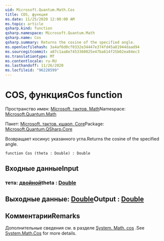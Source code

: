 ```yaml
---
uid: Microsoft.Quantum.Math.Cos
title: COS, функция
ms.date: 11/25/2020 12:00:00 AM
ms.topic: article
qsharp.kind: function
qsharp.namespace: Microsoft.Quantum.Math
qsharp.name: Cos
qsharp.summary: Returns the cosine of the specified angle.
ms.openlocfilehash: 3a4af6d0cf0332e34447e374fd45a81944daad94
ms.sourcegitcommit: a87c1aa8e7453360025e47ba614f25b02ea84ec3
ms.translationtype: MT
ms.contentlocale: ru-RU
ms.lasthandoff: 11/26/2020
ms.locfileid: "96228599"
---
```

# <a name="cos-function"></a><span data-ttu-id="b7cea-102">COS, функция</span><span class="sxs-lookup"><span data-stu-id="b7cea-102">Cos function</span></span>

<span data-ttu-id="b7cea-103">Пространство имен: [Microsoft. тактов. Math](xref:Microsoft.Quantum.Math)</span><span class="sxs-lookup"><span data-stu-id="b7cea-103">Namespace: [Microsoft.Quantum.Math](xref:Microsoft.Quantum.Math)</span></span>

<span data-ttu-id="b7cea-104">Пакет: [Microsoft. тактов. кшарп. Core](https://nuget.org/packages/Microsoft.Quantum.QSharp.Core)</span><span class="sxs-lookup"><span data-stu-id="b7cea-104">Package: [Microsoft.Quantum.QSharp.Core](https://nuget.org/packages/Microsoft.Quantum.QSharp.Core)</span></span>


<span data-ttu-id="b7cea-105">Возвращает косинус указанного угла.</span><span class="sxs-lookup"><span data-stu-id="b7cea-105">Returns the cosine of the specified angle.</span></span>

```qsharp
function Cos (theta : Double) : Double
```


## <a name="input"></a><span data-ttu-id="b7cea-106">Входные данные</span><span class="sxs-lookup"><span data-stu-id="b7cea-106">Input</span></span>

### <a name="theta--double"></a><span data-ttu-id="b7cea-107">тета: [двойной](xref:microsoft.quantum.lang-ref.double)</span><span class="sxs-lookup"><span data-stu-id="b7cea-107">theta : [Double](xref:microsoft.quantum.lang-ref.double)</span></span>





## <a name="output--double"></a><span data-ttu-id="b7cea-108">Выходные данные: [Double](xref:microsoft.quantum.lang-ref.double)</span><span class="sxs-lookup"><span data-stu-id="b7cea-108">Output : [Double](xref:microsoft.quantum.lang-ref.double)</span></span>



## <a name="remarks"></a><span data-ttu-id="b7cea-109">Комментарии</span><span class="sxs-lookup"><span data-stu-id="b7cea-109">Remarks</span></span>

<span data-ttu-id="b7cea-110">Дополнительные сведения см. в разделе [System. Math. cos](https://docs.microsoft.com/dotnet/api/system.math.cos) .</span><span class="sxs-lookup"><span data-stu-id="b7cea-110">See [System.Math.Cos](https://docs.microsoft.com/dotnet/api/system.math.cos) for more details.</span></span>